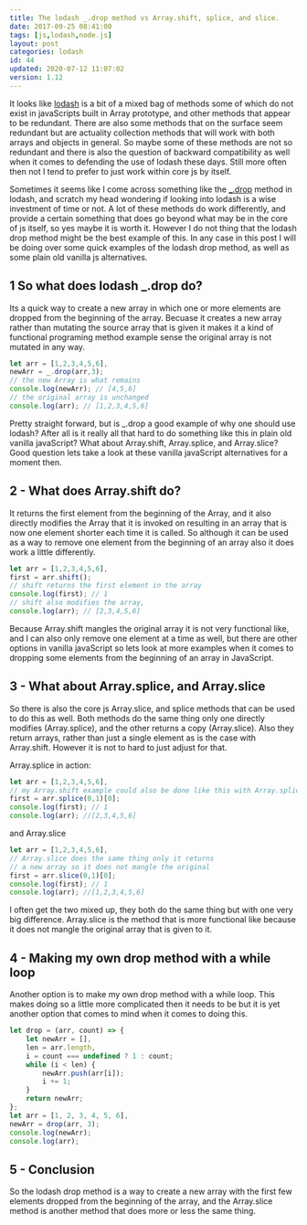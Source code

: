 ```yaml
---
title: The lodash _.drop method vs Array.shift, splice, and slice.
date: 2017-09-25 08:41:00
tags: [js,lodash,node.js]
layout: post
categories: lodash
id: 44
updated: 2020-07-12 11:07:02
version: 1.12
---
```


It looks like [lodash](https://lodash.com/) is a bit of a mixed bag of methods some of which do not exist in javaScripts built in Array prototype, and other methods that appear to be redundant. There are also some methods that on the surface seem redundant but are actuality collection methods that will work with both arrays and objects in general. So maybe some of these methods are not so redundant and there is also the question of backward compatibility as well when it comes to defending the use of lodash these days. Still more often then not I tend to prefer to just work within core js by itself.

<!-- more -->

Sometimes it seems like I come across something like the [_.drop](https://lodash.com/docs/4.17.11#drop) method in lodash, and scratch my head wondering if looking into lodash is a wise investment of time or not. A lot of these methods do work differently, and provide a certain something that does go beyond what may be in the core of js itself, so yes maybe it is worth it. However I do not thing that the lodash drop method might be the best example of this. In any case in this post I will be doing over some quick examples of the lodash drop method, as well as some plain old vanilla js alternatives.

## 1 So what does lodash _.drop do?

Its a quick way to create a new array in which one or more elements are dropped from the beginning of the array. Becuase it creates a new array rather than mutating the source array that is given it makes it a kind of functional programing method example sense the original array is not mutated in any way.

```js
let arr = [1,2,3,4,5,6],
newArr = _.drop(arr,3);
// the new Array is what remains
console.log(newArr); // [4,5,6]
// the original array is unchanged
console.log(arr); // [1,2,3,4,5,6]
```

Pretty straight forward, but is _.drop a good example of why one should use lodash? After all is it really all that hard to do something like this in plain old vanilla javaScript? What about Array.shift, Array.splice, and Array.slice? Good question lets take a look at these vanilla javaScript alternatives for a moment then.

## 2 - What does Array.shift do?

It returns the first element from the beginning of the Array, and it also directly modifies the Array that it is invoked on resulting in an array that is now one element shorter each time it is called. So although it can be used as a way to remove one element from the beginning of an array also it does work a little differently.

```js
let arr = [1,2,3,4,5,6],
first = arr.shift();
// shift returns the first element in the array
console.log(first); // 1
// shift also modifies the array, 
console.log(arr); // [2,3,4,5,6]
```

Because Array.shift mangles the original array it is not very functional like, and I can also only remove one element at a time as well, but there are other options in vanilla javaScript so lets look at more examples when it comes to dropping some elements from the beginning of an array in JavaScript.

## 3 - What about Array.splice, and Array.slice

So there is also the core js Array.slice, and splice methods that can be used to do this as well. Both methods do the same thing only one directly modifies (Array.splice), and the other returns a copy (Array.slice). Also they return arrays, rather than just a single element as is the case with Array.shift. However it is not to hard to just adjust for that.

Array.splice in action:
```js
let arr = [1,2,3,4,5,6],
// my Array.shift example could also be done like this with Array.splice
first = arr.splice(0,1)[0];
console.log(first); // 1
console.log(arr); //[2,3,4,5,6]
```

and Array.slice
```js
let arr = [1,2,3,4,5,6],
// Array.slice does the same thing only it returns
// a new array so it does not mangle the original
first = arr.slice(0,1)[0];
console.log(first); // 1
console.log(arr); //[1,2,3,4,5,6]
```

I often get the two mixed up, they both do the same thing but with one very big difference. Array.slice is the method that is more functional like because it does not mangle the original array that is given to it.

## 4 - Making my own drop method with a while loop

Another option is to make my own drop method with a while loop. This makes doing so a little more complicated then it needs to be but it is yet another option that comes to mind when it comes to doing this.

```js
let drop = (arr, count) => {
    let newArr = [],
    len = arr.length,
    i = count === undefined ? 1 : count;
    while (i < len) {
        newArr.push(arr[i]);
        i += 1;
    }
    return newArr;
};
let arr = [1, 2, 3, 4, 5, 6],
newArr = drop(arr, 3);
console.log(newArr);
console.log(arr);
```

## 5 - Conclusion

So the lodash drop method is a way to create a new array with the first few elements dropped from the beginning of the array, and the Array.slice method is another method that does more or less the same thing.